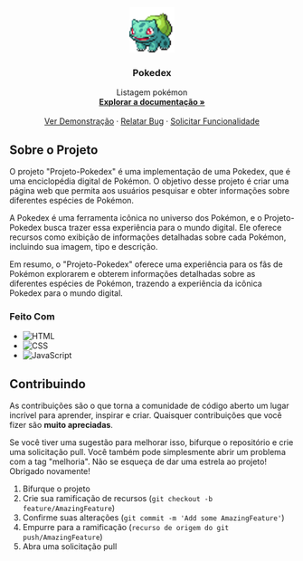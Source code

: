 
<!-- PROJECT LOGO -->
<br />
<div align="center">
  <a href="https://github.com/github_username/repo_name">
    <img src="./SRC/Imagens/bulbasaur.gif" alt="Logo" width="80" height="80">
  </a>

<h3 align="center">Pokedex</h3>

  <p align="center">
    Listagem pokémon 
    <br />
    <a href="https://github.com/MatheusSantos087/Projeto-Pokedex/blob/main/index.html"><strong>Explorar a documentação »</strong></a>
    <br />
    <br />
    <a href="https://matheussantos087.github.io/Projeto-Pokedex/">Ver Demonstração</a>
    ·
    <a href="https://github.com/MatheusSantos087/Projeto-Pokedex/issues">Relatar Bug</a>
    ·
    <a href="https://github.com/MatheusSantos087/Projeto-Pokedex/issues">Solicitar Funcionalidade</a>
  </p>
</div>


## Sobre o Projeto

O projeto "Projeto-Pokedex" é uma implementação de uma Pokedex, que é uma enciclopédia digital de Pokémon. O objetivo desse projeto é criar uma página web que permita aos usuários pesquisar e obter informações sobre diferentes espécies de Pokémon.

A Pokedex é uma ferramenta icônica no universo dos Pokémon, e o Projeto-Pokedex busca trazer essa experiência para o mundo digital. Ele oferece recursos como exibição de informações detalhadas sobre cada Pokémon, incluindo sua imagem, tipo e descrição.

Em resumo, o "Projeto-Pokedex" oferece uma experiência para os fãs de Pokémon explorarem e obterem informações detalhadas sobre as diferentes espécies de Pokémon, trazendo a experiência da icônica Pokedex para o mundo digital.


### Feito Com

* ![HTML][HTML.com]
* ![CSS][CSS.com]
* ![JavaScript][JavaScript.com]

## Contribuindo
As contribuições são o que torna a comunidade de código aberto um lugar incrível para aprender, inspirar e criar.  Quaisquer contribuições que você fizer são **muito apreciadas**.

 Se você tiver uma sugestão para melhorar isso, bifurque o repositório e crie uma solicitação pull.  Você também pode simplesmente abrir um problema com a tag "melhoria".
 Não se esqueça de dar uma estrela ao projeto!  Obrigado novamente!
 
 1. Bifurque o projeto
 2. Crie sua ramificação de recursos (`git checkout -b feature/AmazingFeature`)
 3. Confirme suas alterações (`git commit -m 'Add some AmazingFeature'`)
 4. Empurre para a ramificação (`recurso de origem do git push/AmazingFeature`)
 5. Abra uma solicitação pull

<!-- MARKDOWN LINKS & IMAGES -->
<!-- https://www.markdownguide.org/basic-syntax/#reference-style-links -->
[contributors-shield]: https://img.shields.io/github/contributors/github_username/repo_name.svg?style=for-the-badge
[contributors-url]: https://github.com/github_username/repo_name/graphs/contributors
[forks-shield]: https://img.shields.io/github/forks/github_username/repo_name.svg?style=for-the-badge
[forks-url]: https://github.com/github_username/repo_name/network/members
[stars-shield]: https://img.shields.io/github/stars/github_username/repo_name.svg?style=for-the-badge
[stars-url]: https://github.com/github_username/repo_name/stargazers
[issues-shield]: https://img.shields.io/github/issues/github_username/repo_name.svg?style=for-the-badge
[issues-url]: https://github.com/github_username/repo_name/issues
[HTML.com]: https://img.shields.io/badge/HTML-FF2D20?style=for-the-badge&logo=html5&logoColor=white
[CSS.com]: https://img.shields.io/badge/CSS-0769AD?style=for-the-badge&logo=css3&logoColor=white
[JavaScript.com]: https://img.shields.io/badge/JavaScript-F7DF1E?style=for-the-badge&logo=javascript&logoColor=black
